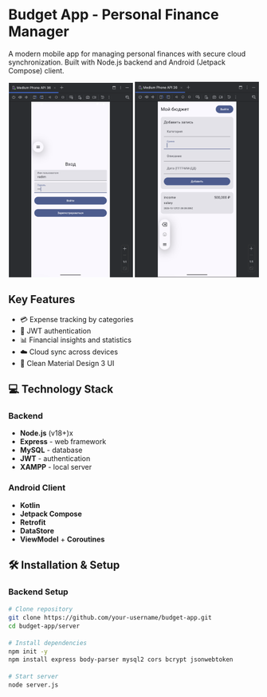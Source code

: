 # Budget App - Personal Finance Manager
A modern mobile app for managing personal finances with secure cloud synchronization. Built with Node.js backend and Android (Jetpack Compose) client.

<div align="center">
  <img src="ReadmePhotos/screenshot_login.png" width="49.5%"/>
    <img src="ReadmePhotos/screenshot_main.png" width="49.5%"/>
</div>

## Key Features
- 💳 Expense tracking by categories
- 🔐 JWT authentication
- 📊 Financial insights and statistics
- ☁️ Cloud sync across devices
- 📱 Clean Material Design 3 UI

## 💻 Technology Stack

### Backend
- **Node.js** (v18+)x
- **Express** - web framework
- **MySQL** - database
- **JWT** - authentication
- **XAMPP** - local server

### Android Client
- **Kotlin**
- **Jetpack Compose**
- **Retrofit**
- **DataStore**
- **ViewModel** + **Coroutines**

## 🛠️ Installation & Setup

### Backend Setup

```bash
# Clone repository
git clone https://github.com/your-username/budget-app.git
cd budget-app/server

# Install dependencies
npm init -y
npm install express body-parser mysql2 cors bcrypt jsonwebtoken

# Start server
node server.js
